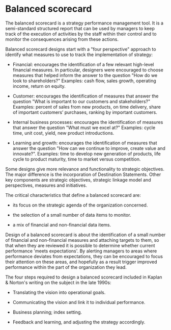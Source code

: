 # Balanced scorecard

The balanced scorecard is a strategy performance management tool. It is a semi-standard structured report that can be used by managers to keep track of the execution of activities by the staff within their control and to monitor the consequences arising from these actions.

Balanced scorecard designs start with a "four perspective" approach to identify what measures to use to track the implementation of strategy:

  * Financial: encourages the identification of a few relevant high-level financial measures. In particular, designers were encouraged to choose measures that helped inform the answer to the question "How do we look to shareholders?" Examples: cash flow, sales growth, operating income, return on equity.

  * Customer: encourages the identification of measures that answer the question "What is important to our customers and stakeholders?" Examples: percent of sales from new products, on time delivery, share of important customers’ purchases, ranking by important customers.

  * Internal business processes: encourages the identification of measures that answer the question "What must we excel at?" Examples: cycle time, unit cost, yield, new product introductions.

  * Learning and growth: encourages the identification of measures that answer the question "How can we continue to improve, create value and innovate?". Examples: time to develop new generation of products, life cycle to product maturity, time to market versus competition.

Some designs give more relevance and functionality to strategic objectives. The major difference is the incorporation of Destination Statements. Other key components are strategic objectives, strategic linkage model and perspectives, measures and initiatives.

The critical characteristics that define a balanced scorecard are:

  * its focus on the strategic agenda of the organization concerned.

  * the selection of a small number of data items to monitor.

  * a mix of financial and non-financial data items.

Design of a balanced scorecard is about the identification of a small number of financial and non-financial measures and attaching targets to them, so that when they are reviewed it is possible to determine whether current performance 'meets expectations'. By alerting managers to areas where performance deviates from expectations, they can be encouraged to focus their attention on these areas, and hopefully as a result trigger improved performance within the part of the organization they lead.

The four steps required to design a balanced scorecard included in Kaplan & Norton's writing on the subject in the late 1990s:

  * Translating the vision into operational goals.

  * Communicating the vision and link it to individual performance.

  * Business planning; index setting.

  * Feedback and learning, and adjusting the strategy accordingly.
